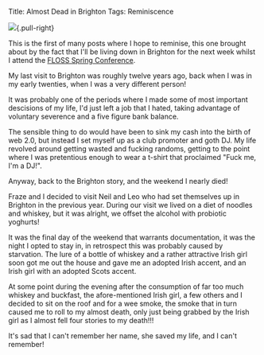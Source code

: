 Title: Almost Dead in Brighton
Tags: Reminiscence

![]({filename}/images/tbkids.png){.pull-right}

This is the first of many posts where I hope to reminise, this one brought about by the fact that I'll be living down in Brighton for the next week whilst I attend the [FLOSS Spring Conference](www.flossuk.org/Events/Spring2014). 

My last visit to Brighton was roughly twelve years ago, back when I was in my early twenties, when I was a very different person!

It was probably one of the periods where I made some of most important descisions of my life, I'd just left a job that I hated, taking advantage of voluntary severence and a five figure bank balance.

The sensible thing to do would have been to sink my cash into the birth of web 2.0, but instead I set myself up as a club promoter and goth DJ. My life revolved around getting wasted and fucking randoms, getting to the point where I was pretentious enough to wear a t-shirt that proclaimed "Fuck me, I'm a DJ!".

Anyway, back to the Brighton story, and the weekend I nearly died!

Fraze and I decided to visit Neil and Leo who had set themselves up in Brighton in the previous year. During our visit we lived on a diet of noodles and whiskey, but it was alright, we offset the alcohol with probiotic yoghurts!

It was the final day of the weekend that warrants documentation, it was the night I opted to stay in, in retrospect this was probably caused by starvation.  The lure of a bottle of whiskey and a rather attractive Irish girl soon got me out the house and gave me an adopted Irish accent, and an Irish girl with an adopted Scots accent.

At some point during the evening after the consumption of far too much whiskey and buckfast, the afore-mentioned Irish girl, a few others and I decided to sit on the roof and for a wee smoke, the smoke that in turn caused me to roll to my almost death, only just being grabbed by the Irish girl as I almost fell four stories to my death!!!

It's sad that I can't remember her name, she saved my life, and I can't remember!

